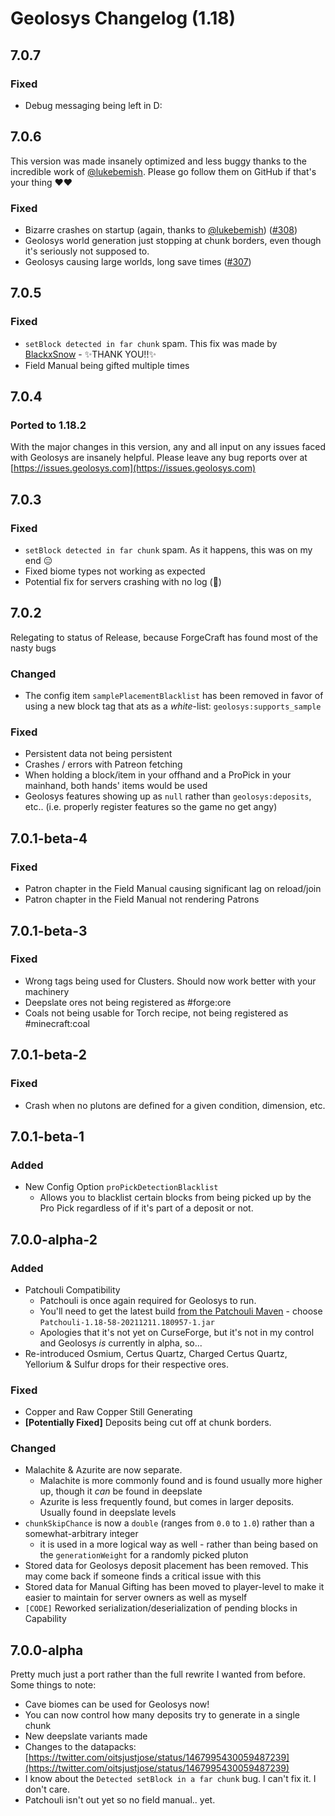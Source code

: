 # Geolosys Changelog (1.18)

## 7.0.7

### Fixed

- Debug messaging being left in D:

## 7.0.6

This version was made insanely optimized and less buggy thanks to the incredible work of [@lukebemish](https://github.com/lukebemish). Please go follow them on GitHub if that's your thing ❤️❤️

### Fixed

- Bizarre crashes on startup (again, thanks to [@lukebemish](https://github.com/lukebemish)) ([#308](https://github.com/oitsjustjose/Geolosys/issues/308))
- Geolosys world generation just stopping at chunk borders, even though it's seriously not supposed to.
- Geolosys causing large worlds, long save times ([#307](https://github.com/oitsjustjose/Geolosys/issues/307))

## 7.0.5

### Fixed

- `setBlock detected in far chunk` spam. This fix was made by [BlackxSnow](https://github.com/BlackxSnow) - ✨THANK YOU!!✨
- Field Manual being gifted multiple times

## 7.0.4

### Ported to 1.18.2

With the major changes in this version, any and all input on any issues faced with Geolosys are insanely helpful. Please leave any bug reports over at [https://issues.geolosys.com](https://issues.geolosys.com)

## 7.0.3

### Fixed

- `setBlock detected in far chunk` spam. As it happens, this was on my end 😑
- Fixed biome types not working as expected
- Potential fix for servers crashing with no log (🤞)

## 7.0.2

Relegating to status of Release, because ForgeCraft has found most of the nasty bugs

### Changed

- The config item `samplePlacementBlacklist` has been removed in favor of using a new block tag that ats as a _white_-list: `geolosys:supports_sample`

### Fixed

- Persistent data not being persistent
- Crashes / errors with Patreon fetching
- When holding a block/item in your offhand and a ProPick in your mainhand, both hands' items would be used
- Geolosys features showing up as `null` rather than `geolosys:deposits`, etc.. (i.e. properly register features so the game no get angy)

## 7.0.1-beta-4

### Fixed

- Patron chapter in the Field Manual causing significant lag on reload/join
- Patron chapter in the Field Manual not rendering Patrons

## 7.0.1-beta-3

### Fixed

- Wrong tags being used for Clusters. Should now work better with your machinery
- Deepslate ores not being registered as #forge:ore
- Coals not being usable for Torch recipe, not being registered as #minecraft:coal

## 7.0.1-beta-2

### Fixed

- Crash when no plutons are defined for a given condition, dimension, etc.

## 7.0.1-beta-1

### Added

- New Config Option `proPickDetectionBlacklist`
  - Allows you to blacklist certain blocks from being picked up by the Pro Pick regardless of if it's part of a deposit or not.

## 7.0.0-alpha-2

### Added

- Patchouli Compatibility
  - Patchouli is once again required for Geolosys to run.
  - You'll need to get the latest build [from the Patchouli Maven](https://maven.blamejared.com/vazkii/patchouli/Patchouli/1.18-58-SNAPSHOT/) - choose `Patchouli-1.18-58-20211211.180957-1.jar`
  - Apologies that it's not yet on CurseForge, but it's not in my control and Geolosys _is_ currently in alpha, so...
- Re-introduced Osmium, Certus Quartz, Charged Certus Quartz, Yellorium & Sulfur drops for their respective ores.

### Fixed

- Copper and Raw Copper Still Generating
- **[Potentially Fixed]** Deposits being cut off at chunk borders.

### Changed

- Malachite & Azurite are now separate.
  - Malachite is more commonly found and is found usually more higher up, though it _can_ be found in deepslate
  - Azurite is less frequently found, but comes in larger deposits. Usually found in deepslate levels
- `chunkSkipChance` is now a `double` (ranges from `0.0` to `1.0`) rather than a somewhat-arbitrary integer
  - it is used in a more logical way as well - rather than being based on the `generationWeight` for a randomly picked pluton
- Stored data for Geolosys deposit placement has been removed. This may come back if someone finds a critical issue with this
- Stored data for Manual Gifting has been moved to player-level to make it easier to maintain for server owners as well as myself
- `[CODE]` Reworked serialization/deserialization of pending blocks in Capability

## 7.0.0-alpha

Pretty much just a port rather than the full rewrite I wanted from before. Some things to note:

- Cave biomes can be used for Geolosys now!
- You can now control how many deposits try to generate in a single chunk
- New deepslate variants made
- Changes to the datapacks: [https://twitter.com/oitsjustjose/status/1467995430059487239](https://twitter.com/oitsjustjose/status/1467995430059487239)
- I know about the `Detected setBlock in a far chunk` bug. I can't fix it. I don't care.
- Patchouli isn't out yet so no field manual.. yet.
